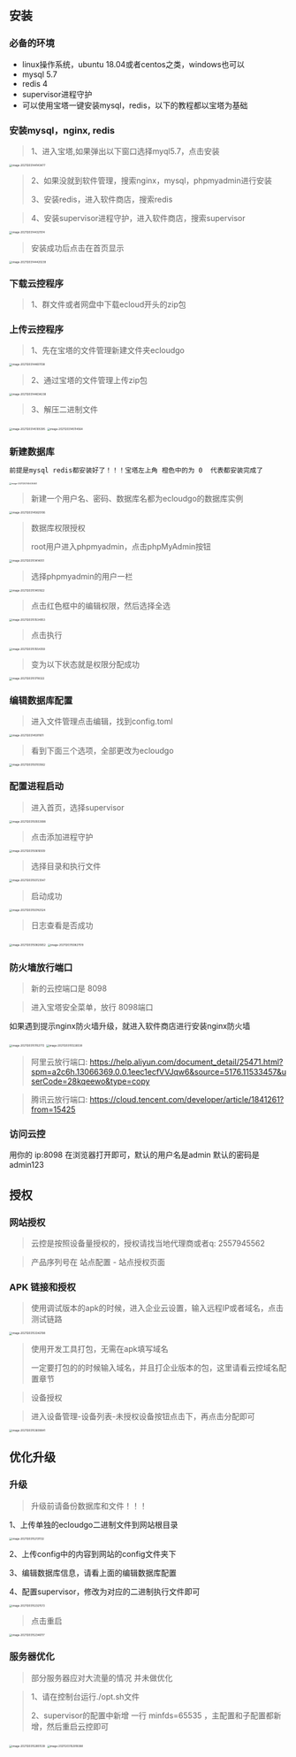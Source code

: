 

## 安装

### 必备的环境

- linux操作系统，ubuntu 18.04或者centos之类，windows也可以
- mysql 5.7
- redis 4
- supervisor进程守护
- 可以使用宝塔一键安装mysql，redis，以下的教程都以宝塔为基础



### 安装mysql，nginx, redis

> 1、进入宝塔,如果弹出以下窗口选择myql5.7，点击安装

<img src="/docs/zh-cn/ecloud2/images/image-20211203144143477.png" alt="image-20211203144143477" style="zoom: 33%;" />

> 2、如果没就到软件管理，搜索nginx，mysql，phpmyadmin进行安装
>
> 3、安装redis，进入软件商店，搜索redis

> 4、安装supervisor进程守护，进入软件商店，搜索supervisor
>
> 

<img src="/docs/zh-cn/ecloud2/images/image-20211203144321514.png" alt="image-20211203144321514" style="zoom:33%;" />

> 安装成功后点击在首页显示



<img src="/docs/zh-cn/ecloud2/images/image-20211203144420239.png" alt="image-20211203144420239" style="zoom:33%;" />

###

### 下载云控程序

> 1、群文件或者网盘中下载ecloud开头的zip包

### 上传云控程序

> 1、先在宝塔的文件管理新建文件夹ecloudgo

<img src="/docs/zh-cn/ecloud2/images/image-20211203144601138.png" alt="image-20211203144601138" style="zoom:33%;" />





> 2、通过宝塔的文件管理上传zip包

<img src="/docs/zh-cn/ecloud2/images/image-20211203144634238.png" alt="image-20211203144634238" style="zoom:33%;" />



> 3、解压二进制文件

<img src="/docs/zh-cn/ecloud2/images/image-20211203145105395.png" alt="image-20211203145105395" style="zoom:33%;" />

<img src="/docs/zh-cn/ecloud2/images/image-20211203145114564.png" alt="image-20211203145114564" style="zoom:33%;" />



### 新建数据库

```xml
前提是mysql redis都安装好了！！！宝塔左上角 橙色中的为 0  代表都安装完成了
```

<img src="/docs/zh-cn/ecloud2/images/image-20211203145436463.png" alt="image-20211203145436463" style="zoom:25%;" />



> 新建一个用户名、密码、数据库名都为ecloudgo的数据库实例



<img src="/docs/zh-cn/ecloud2/images/image-20211203145825106.png" alt="image-20211203145825106" style="zoom:33%;" />



> 数据库权限授权
>
> root用户进入phpmyadmin，点击phpMyAdmin按钮



<img src="/docs/zh-cn/ecloud2/images/image-20211203151414051.png" alt="image-20211203151414051" style="zoom:33%;" />



> 选择phpmyadmin的用户一栏
<img src="/docs/zh-cn/ecloud2/images/image-20211203151451822.png" alt="image-20211203151451822" style="zoom:33%;" />



> 点击红色框中的编辑权限，然后选择全选


<img src="/docs/zh-cn/ecloud2/images/image-20211203151534953.png" alt="image-20211203151534953" style="zoom:33%;" />



> 点击执行
<img src="/docs/zh-cn/ecloud2/images/image-20211203151554359.png" alt="image-20211203151554359" style="zoom:33%;" />




> 变为以下状态就是权限分配成功
<img src="/docs/zh-cn/ecloud2/images/image-20211203151718322.png" alt="image-20211203151718322" style="zoom:33%;" />



### 编辑数据库配置

> 进入文件管理点击编辑，找到config.toml



<img src="/docs/zh-cn/ecloud2/images/image-20211203145911611.png" alt="image-20211203145911611" style="zoom:33%;" />


> 看到下面三个选项，全部更改为ecloudgo

<img src="/docs/zh-cn/ecloud2/images/image-20211203150103562.png" alt="image-20211203150103562" style="zoom:33%;" />



### 配置进程启动

> 进入首页，选择supervisor



<img src="/docs/zh-cn/ecloud2/images/image-20211203150553998.png" alt="image-20211203150553998" style="zoom:33%;" />

> 点击添加进程守护


<img src="/docs/zh-cn/ecloud2/images/image-20211203150616509.png" alt="image-20211203150616509" style="zoom:33%;" />


> 选择目录和执行文件

<img src="/docs/zh-cn/ecloud2/images/image-20211203150723547.png" alt="image-20211203150723547" style="zoom:33%;" />

> 启动成功


<img src="/docs/zh-cn/ecloud2/images/image-20211203150742524.png" alt="image-20211203150742524" style="zoom:33%;" />

> 日志查看是否成功
<img src="/docs/zh-cn/ecloud2/images/image-20211203150820652.png" alt="image-20211203150820652" style="zoom:33%;" />

<img src="/docs/zh-cn/ecloud2/images/image-20211203150827519.png" alt="image-20211203150827519" style="zoom:33%;" />




### 防火墙放行端口

> 新的云控端口是 8098

> 进入宝塔安全菜单，放行 8098端口

如果遇到提示nginx防火墙升级，就进入软件商店进行安装nginx防火墙

<img src="/docs/zh-cn/ecloud2/images/image-20211203151152772.png" alt="image-20211203151152772" style="zoom:33%;" />

<img src="/docs/zh-cn/ecloud2/images/image-20211203151226538.png" alt="image-20211203151226538" style="zoom:33%;" />



> 阿里云放行端口:  https://help.aliyun.com/document_detail/25471.html?spm=a2c6h.13066369.0.0.1eec1ecfVVJqw6&source=5176.11533457&userCode=28kqeewo&type=copy

> 腾讯云放行端口:  https://cloud.tencent.com/developer/article/1841261?from=15425



### 访问云控

用你的 ip:8098 在浏览器打开即可，默认的用户名是admin 默认的密码是 admin123





## 授权



### 网站授权

> 云控是按照设备量授权的，授权请找当地代理商或者q: 2557945562

> 产品序列号在 站点配置 - 站点授权页面

### APK 链接和授权

> 使用调试版本的apk的时候，进入企业云设置，输入远程IP或者域名，点击测试链路

<img src="/docs/zh-cn/ecloud2/images/image-20211203153342198.png" alt="image-20211203153342198" style="zoom:33%;" />

> 使用开发工具打包，无需在apk填写域名
>
> 一定要打包的的时候输入域名，并且打企业版本的包，这里请看云控域名配置章节

> 设备授权

>  进入设备管理-设备列表-未授权设备按钮点击下，再点击分配即可


<img src="/docs/zh-cn/ecloud2/images/image-20211203153609841.png" alt="image-20211203153609841" style="zoom:33%;" />



## 优化升级

### 升级

> 升级前请备份数据库和文件！！！

1、上传单独的ecloudgo二进制文件到网站根目录

<img src="/docs/zh-cn/ecloud2/images/image-20211203152131132.png" alt="image-20211203152131132" style="zoom:33%;" />

2、上传config中的内容到网站的config文件夹下

3、编辑数据库信息，请看上面的编辑数据库配置

4、配置supervisor，修改为对应的二进制执行文件即可


<img src="/docs/zh-cn/ecloud2/images/image-20211203152321572.png" alt="image-20211203152321572" style="zoom:33%;" />



> 点击重启



<img src="/docs/zh-cn/ecloud2/images/image-20211203152346117.png" alt="image-20211203152346117" style="zoom:33%;" />







### 服务器优化

>  部分服务器应对大流量的情况 并未做优化

> 1、请在控制台运行./opt.sh文件
>
> 2、supervisor的配置中新增 一行 minfds=65535 ，主配置和子配置都新增，然后重启云控即可

<img src="/docs/zh-cn/ecloud2/images/image-20211203152851539.png" alt="image-20211203152851539" style="zoom:33%;" />

<img src="/docs/zh-cn/ecloud2/images/image-20211203152918388.png" alt="image-20211203152918388" style="zoom:33%;" />
